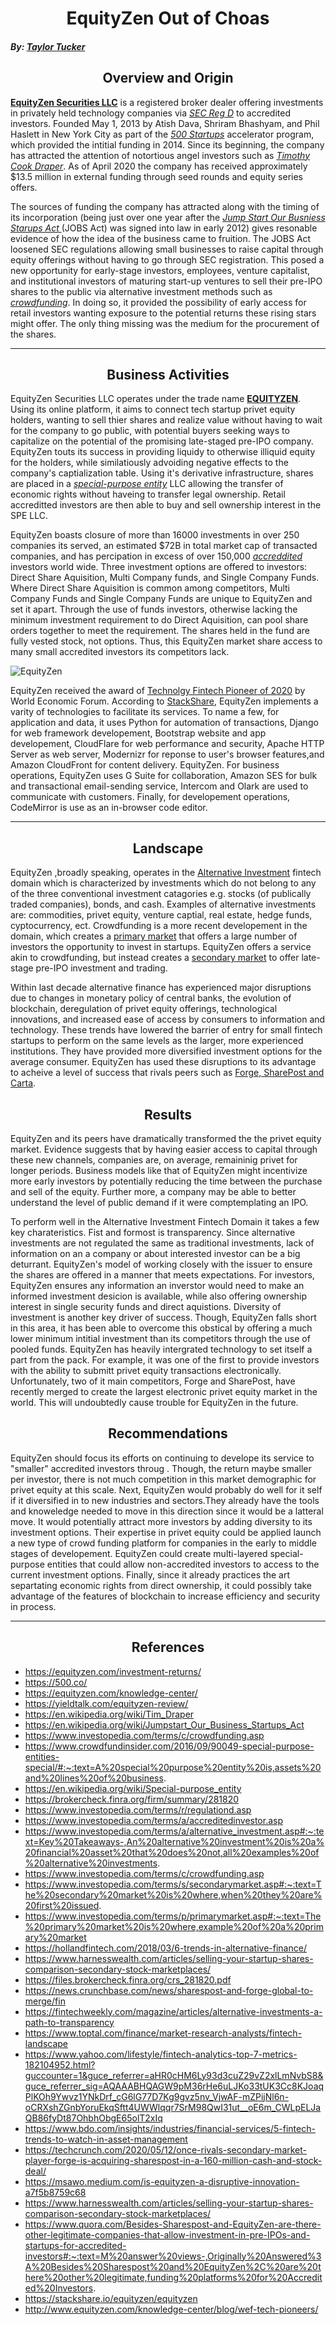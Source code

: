 # <div align="center">EquityZen Out of Choas
##### <div align="left">*By: [Taylor Tucker](http://www.linkedin.com/in/taylor-tucker-84966144)*
## <div align="center"> Overview and Origin



[**EquityZen Securities LLC**](https://brokercheck.finra.org/firm/summary/281820) is a registered broker dealer offering investments in privately held technology companies via [*SEC Reg D*](https://www.investopedia.com/terms/r/regulationd.asp) to accredited investors. Founded May 1, 2013 by Atish Dava, Shriram Bhashyam, and Phil Haslett in New York City as part of the [*500 Startups*](https://500.co/) accelerator program, which provided the intitial funding in 2014. Since its beginning, the company has attracted the attention of notortious angel investors such as [*Timothy Cook Draper*](https://en.wikipedia.org/wiki/Tim_Draper).  As of April 2020 the company has received approximately $13.5 million in external funding through seed rounds and equity series offers. 

 The sources of funding the company has attracted along with the timing of its incorporation (being  just over one year after the  [*Jump Start Our Busniess Starups Act*
](https://en.wikipedia.org/wiki/Jumpstart_Our_Business_Startups_Act) (JOBS Act)
was signed into law in early 2012) gives resonable evidence of how the idea of the business came to fruition.  The JOBS Act loosened SEC regulations allowing small businesses to raise capital through equity offerings without having to go through SEC registration. This posed a new opportunity for early-stage investors, employees, venture capitalist, and institutional investors of maturing start-up ventures to sell their pre-IPO shares to the public via alternative investment methods such as [*crowdfunding*](https://www.investopedia.com/terms/c/crowdfunding.asp).  In doing so, it provided the possibility of early access for retail investors wanting exposure to the potential returns these rising stars might offer. The only thing missing was the medium for the procurement of the shares.

---

## <div align="center">Business Activities

EquityZen Securities LLC operates under the trade name [**EQUITYZEN**](https://equityzen.com/).  Using its online platform, it aims to connect tech startup privet equity holders, wanting to sell thier shares and realize value without having to wait for the company to go public, with potential buyers seeking ways to capitalize on the potential of the promising late-staged pre-IPO company.  EquityZen touts its success in providing liquidy to otherwise illiquid equity for the holders, while similatiously advoiding negative effects to the company's captialization table.  Using it's derivative infrastructure, shares are placed in a [*special-purpose entity*](https://en.wikipedia.org/wiki/Special-purpose_entity) LLC allowing the transfer of economic rights without haveing to transfer legal ownership. Retail accreditted investors are then able to buy and sell ownership interest in the SPE LLC.   

EquityZen boasts closure of more than 16000 investments in over 250 companies its served, an estimated $72B in total market cap of transacted companies, and has percipation in excess of over 150,000 [*accreddited*](https://www.investopedia.com/terms/a/accreditedinvestor.asp) investors world wide. Three investment options are offered to investors: Direct Share Aquisition, Multi Company funds, and Single Company Funds.  Where Direct Share Aquisition is common among competitors, Multi Company Funds and Single Company Funds are unique to EquityZen and set it apart.  Through the use of funds investors, otherwise lacking the minimum investment requirement to do Direct Aquisition, can pool share orders together to meet the requirement. The shares held in the fund are fully vested stock, not options.  Thus, this EquityZen market share access to many small accredited investors its competitors lack. 


![EquityZen](https://digital.hbs.edu/platform-digit/wp-content/uploads/sites/2/2019/10/EquityZen-Exemplar.png)

EquityZen received the award of [Technolgy Fintech Pioneer of 2020](http://www.equityzen.com/knowledge-center/blog/wef-tech-pioneers/) by World Economic Forum. According to [StackShare](http://www.stackshare.io/equityzn/equityzen/), EquityZen implements a varity of technologies to facilitate its services.  To name a few, for application and data, it uses Python for automation of transactions, Django for web framework developement, Bootstrap website and app developement, CloudFlare for web performance and security, Apache HTTP Server as web server, Modernizr for reponse to user's browser features,and Amazon CloudFront for content delivery. EquityZen. For business operations, EquityZen uses G Suite for collaboration, Amazon SES for bulk and transactional email-sending service, Intercom and Olark are used to communicate with customers. Finally, for developement operations, CodeMirror is use as an in-browser code editor.

---

## <div align="center">Landscape
EquityZen ,broadly speaking, operates in the [Alternative Investment](https://www.investopedia.com/terms/a/alternative_investment.asp#:~:text=Key%20Takeaways-,An%20alternative%20investment%20is%20a%20financial%20asset%20that%20does%20not,all%20examples%20of%20alternative%20investments)
 fintech domain which is characterized by  investments which do not belong to any of the three conventional investment catagories e.g. stocks (of publically traded companies), bonds, and cash. Examples of alternative investments are: commodities, privet equity, venture captial, real estate, hedge funds, cyptocurrency, ect.  Crowdfunding is a more recent developement in the domain, which creates a [primary market](https://www.investopedia.com/terms/p/primarymarket.asp#:~:text=The%20primary%20market%20is%20where,example%20of%20a%20primary%20market) that offers a large number of investors the opportunity to invest in startups.  EquityZen offers a service akin to crowdfunding, but instead creates a [secondary market](https://www.investopedia.com/terms/s/secondarymarket.asp#:~:text=The%20secondary%20market%20is%20where,when%20they%20are%20first%20issued.) to offer late-stage pre-IPO investment and trading. 
 
 Within last decade alternative finance has experienced major disruptions due to changes in monetary policy of central banks, the evolution of blockchain, deregulation of privet equity offerings, technological innovations, and increased ease of access by consumers to information and technology.  These trends have lowered the barrier of entry for small fintech startups to perform on the same levels as the larger, more experienced institutions. They have provided more diversified investment options for the average consumer. EquityZen has used these disruptions to its advantage to acheive a level of success that rivals peers such as [Forge, SharePost and Carta](https://www.harnesswealth.com/articles/selling-your-startup-shares-comparison-secondary-stock-marketplaces/).




## <div align="center">Results

 EquityZen and its peers have dramatically transformed the the privet equity market. Evidence suggests that by having easier access to capital through these new channels, companies are, on average, remaininig  privet for longer periods.  Business models like that of EquityZen might incentivize more early investors by potentially reducing the time between the purchase and sell of the equity.  Further more, a company may be able to better understand the level of public demand if it were comptemplating an IPO. 

 To perform well in the Alternative Investment Fintech Domain it takes a few key charateristics.  Fist and formost is transparency. Since alternative investments are not regulated the same as traditional investments, lack of information on an a company or about interested investor can be a big deturrant. EquityZen's model of working closely with the issuer to ensure the shares are offered in a manner that meets expectations.  For investors, EquityZen ensures any information an inverstor would need to make an informed investment desicion is available, while also offering ownership interest in single security funds and direct aquistions.  Diversity of investment is another key driver of success.  Though, EquityZen falls short in this area, it has been able to overcome this obstical by offering a much lower minimum intitial investment than its competitors through the use of pooled funds.  EquityZen has heavily intergrated technology to set itself a part from the pack. For example, it was one of the first to provide investors with the ability to submitt privet equity transactions electronically. Unfortunately, two of it main competitors, Forge and SharePost, have recently merged to create the largest electronic privet equity market in the world. This will undoubtedly cause trouble for EquityZen in the future.  



## <div align="center">Recommendations

EquityZen should focus its efforts on continuing to develope its service to "smaller" accredited investors throug .  Though, the return maybe smaller per investor, there is not much competition in this market demographic for privet equity at this scale.  Next, EquityZen would probably do well for it self if it diversified in to new industries and sectors.They already have the tools and knoweledge needed to move in this direction since it would be a latteral move. It would potentially attract more investors by adding diversity to its investment options. Their expertise in privet equity could be applied launch a new type of crowd funding platform for companies in the early to middle stages of developement. EquityZen could create multi-layered special-purpose entities that could allow non-accredited investors to access to the current investment options.  Finally, since it already practices the art separtating economic rights from direct ownership, it could possibly take advantage of the features of  blockchain to increase efficiency and security in process.

---

## <div align="center">References

+ https://equityzen.com/investment-returns/
+ https://500.co/
+ https://equityzen.com/knowledge-center/
+ https://yieldtalk.com/equityzen-review/
+ https://en.wikipedia.org/wiki/Tim_Draper
+ https://en.wikipedia.org/wiki/Jumpstart_Our_Business_Startups_Act
+ https://www.investopedia.com/terms/c/crowdfunding.asp
+ https://www.crowdfundinsider.com/2016/09/90049-special-purpose-entities-special/#:~:text=A%20special%20purpose%20entity%20is,assets%20and%20lines%20of%20business.
+ https://en.wikipedia.org/wiki/Special-purpose_entity
+ https://brokercheck.finra.org/firm/summary/281820
+ https://www.investopedia.com/terms/r/regulationd.asp
+ https://www.investopedia.com/terms/a/accreditedinvestor.asp
+ https://www.investopedia.com/terms/a/alternative_investment.asp#:~:text=Key%20Takeaways-,An%20alternative%20investment%20is%20a%20financial%20asset%20that%20does%20not,all%20examples%20of%20alternative%20investments.
+ https://www.investopedia.com/terms/c/crowdfunding.asp
+ https://www.investopedia.com/terms/s/secondarymarket.asp#:~:text=The%20secondary%20market%20is%20where,when%20they%20are%20first%20issued.
+ https://www.investopedia.com/terms/p/primarymarket.asp#:~:text=The%20primary%20market%20is%20where,example%20of%20a%20primary%20market
+ https://hollandfintech.com/2018/03/6-trends-in-alternative-finance/
+ https://www.harnesswealth.com/articles/selling-your-startup-shares-comparison-secondary-stock-marketplaces/
+ https://files.brokercheck.finra.org/crs_281820.pdf
+ https://news.crunchbase.com/news/sharespost-and-forge-global-to-merge/fin
+ https://fintechweekly.com/magazine/articles/alternative-investments-a-path-to-transparency
+ https://www.toptal.com/finance/market-research-analysts/fintech-landscape
+ https://www.yahoo.com/lifestyle/fintech-analytics-top-7-metrics-182104952.html?guccounter=1&guce_referrer=aHR0cHM6Ly93d3cuZ29vZ2xlLmNvbS8&guce_referrer_sig=AQAAABHQAGW9pM36rHe6uLJKo33tUK3Cc8KJoaqPlKOh9Ywvz1YNkDrf_cG6lG77D7Kg9gvz5nv_VjwAF-mZPijNl6n-oCRXshZGnbYoruEkqSftt4UWWlqqr7SrM98QwI31ut__oE6m_CWLpELJaQB86fyDt87OhbhObgE65olT2xIq
+ https://www.bdo.com/insights/industries/financial-services/5-fintech-trends-to-watch-in-asset-management
+ https://techcrunch.com/2020/05/12/once-rivals-secondary-market-player-forge-is-acquiring-sharespost-in-a-160-million-cash-and-stock-deal/
+ https://msawo.medium.com/is-equityzen-a-disruptive-innovation-a7f5b8759c68
+ https://www.harnesswealth.com/articles/selling-your-startup-shares-comparison-secondary-stock-marketplaces/
+ https://www.quora.com/Besides-Sharespost-and-EquityZen-are-there-other-legitimate-companies-that-allow-investment-in-pre-IPOs-and-startups-for-accredited-investors#:~:text=M%20answer%20views-,Originally%20Answered%3A%20Besides%20Sharespost%20and%20EquityZen%2C%20are%20there%20other%20legitimate,funding%20platforms%20for%20Accredited%20Investors.
+ https://stackshare.io/equityzen/equityzen
+ http://www.equityzen.com/knowledge-center/blog/wef-tech-pioneers/

```

